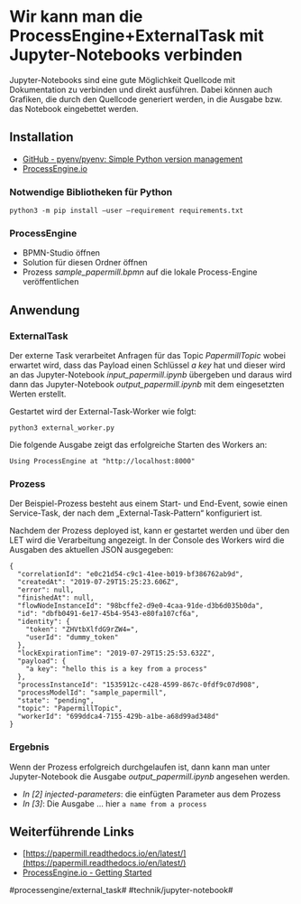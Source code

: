 # Wir kann man die ProcessEngine+ExternalTask mit Jupyter-Notebooks verbinden
Jupyter-Notebooks sind eine gute Möglichkeit Quellcode mit Dokumentation zu verbinden und direkt ausführen. Dabei können auch Grafiken, die durch den Quellcode generiert werden, in die Ausgabe bzw. das Notebook eingebettet werden.

## Installation
* [GitHub - pyenv/pyenv: Simple Python version management](https://github.com/pyenv/pyenv)
* [ProcessEngine.io](https://www.process-engine.io/)

### Notwendige Bibliotheken für Python

`python3 -m pip install —user —requirement requirements.txt`

### ProcessEngine

* BPMN-Studio öffnen
* Solution für diesen Ordner öffnen
* Prozess *sample_papermill.bpmn* auf die lokale Process-Engine veröffentlichen

## Anwendung
### ExternalTask

Der externe Task verarbeitet Anfragen für das Topic *PapermillTopic* wobei erwartet wird, dass das Payload einen Schlüssel *a key*  hat und dieser wird an das Jupyter-Notebook *input_papermill.ipynb* übergeben und daraus wird dann das Jupyter-Notebook *output_papermill.ipynb* mit dem eingesetzten Werten erstellt.

Gestartet wird der External-Task-Worker wie folgt:

`python3 external_worker.py`

Die folgende Ausgabe zeigt das erfolgreiche Starten des Workers an:

`Using ProcessEngine at "http://localhost:8000"`

### Prozess

Der Beispiel-Prozess besteht aus einem Start- und End-Event, sowie einen Service-Task, der nach dem „External-Task-Pattern“ konfiguriert ist.

Nachdem der Prozess deployed ist, kann er gestartet werden und über den LET wird die Verarbeitung angezeigt. In der Console des Workers wird die Ausgaben des aktuellen JSON ausgegeben:

```
{
  "correlationId": "e0c21d54-c9c1-41ee-b019-bf386762ab9d",
  "createdAt": "2019-07-29T15:25:23.606Z",
  "error": null,
  "finishedAt": null,
  "flowNodeInstanceId": "98bcffe2-d9e0-4caa-91de-d3b6d035b0da",
  "id": "dbfb0491-6e17-45b4-9543-e80fa107cf6a",
  "identity": {
    "token": "ZHVtbXlfdG9rZW4=",
    "userId": "dummy_token"
  },
  "lockExpirationTime": "2019-07-29T15:25:53.632Z",
  "payload": {
    "a key": "hello this is a key from a process"
  },
  "processInstanceId": "1535912c-c428-4599-867c-0fdf9c07d908",
  "processModelId": "sample_papermill",
  "state": "pending",
  "topic": "PapermillTopic",
  "workerId": "699ddca4-7155-429b-a1be-a68d99ad348d"
}
```

### Ergebnis

Wenn der Prozess erfolgreich durchgelaufen ist, dann kann man unter Jupyter-Notebook die Ausgabe *output_papermill.ipynb* angesehen werden.

* *In [2] injected-parameters*: die einfügten Parameter aus dem Prozess
* *In [3]*: Die Ausgabe … hier `a name from a process` 

## Weiterführende Links
*  [https://papermill.readthedocs.io/en/latest/](https://papermill.readthedocs.io/en/latest/) 
* [ProcessEngine.io - Getting Started](https://www.process-engine.io/docs/getting-started/)

#processengine/external_task# #technik/jupyter-notebook#
